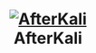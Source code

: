<h1 align="center">
  <a href="https://github.com/xerohackcom/AfterKali"><img src="" alt="AfterKali" border="0"></a>
  <br>AfterKali<br>
</h1>